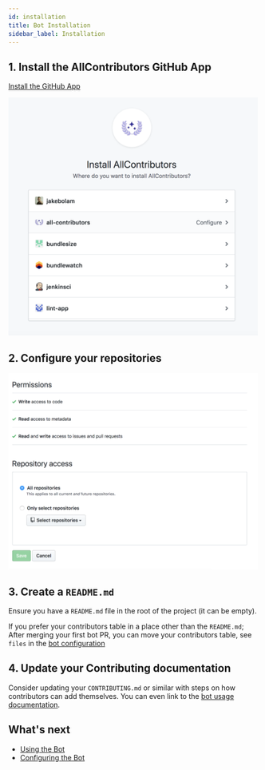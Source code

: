 ```yaml
---
id: installation
title: Bot Installation
sidebar_label: Installation
---
```



## 1. Install the AllContributors GitHub App
[Install the GitHub App](https://github.com/apps/allcontributors/installations/new)

<a href="https://github.com/apps/allcontributors/installations/new">
    <img alt="App Install Screenshot" src="../assets/app-install.png" width="500px">
</a>


## 2. Configure your repositories
<img alt="Configure Repositories Screenshot" src="../assets/configure-repositories.png" width="500px">


## 3. Create a `README.md`
Ensure you have a `README.md` file in the root of the project (it can be empty).

If you prefer your contributors table in a place other than the `README.md`; After merging your first bot PR, you can move your contributors table,
see `files` in the [bot configuration](/docs/bot/configuration)

## 4. Update your Contributing documentation
Consider updating your `CONTRIBUTING.md` or similar with steps on how contributors can add themselves. You can even link to the [bot usage documentation](/docs/bot/usage).



## What's next
- [Using the Bot](/docs/bot/usage)
- [Configuring the Bot](/docs/bot/configuration)

